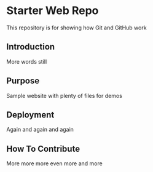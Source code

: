 # Starter Web Repo

This repository is for showing how Git and GitHub work

## Introduction
More words still

## Purpose

Sample website with plenty of files for demos

## Deployment

Again and again and again

## How To Contribute

More more more even more and more